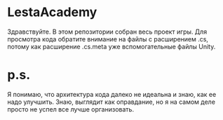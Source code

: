 # LestaAcademy

Здравствуйте.
В этом репозитории собран весь проект игры. Для просмотра кода обратите внимание на файлы с расширением .cs, потому как расширение .cs.meta уже вспомогательные файлы Unity.

# p.s.
Я понимаю, что архитектура кода далеко не идеальна и знаю, как ее надо улучшить.
Знаю, выглядит как оправдание, но я на самом деле просто не успел все лучше организовать.
